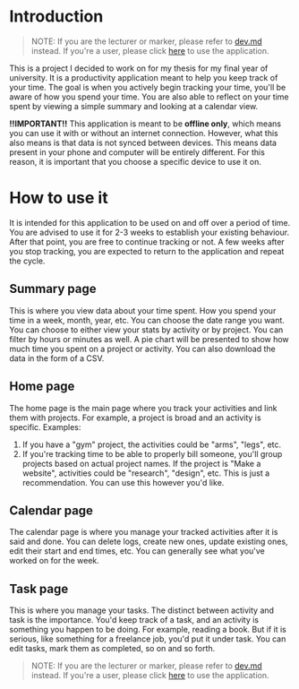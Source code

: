 # Introduction

> NOTE: If you are the lecturer or marker, please refer to [dev.md](https://github.com/AlphabetsAlphabets/Y3-Final-Year-Project/blob/master/dev.md) instead. If you're a user, please click [here](https://y3-final-year-project.vercel.app/home) to use the application.

This is a project I decided to work on for my thesis for my final year of university. It is a productivity application meant to help you keep track of your time. The goal is when you actively begin tracking your time, you'll be aware of how you spend your time. You are also able to reflect on your time spent by viewing a simple summary and looking at a calendar view.

**!!IMPORTANT!!**
This application is meant to be **offline only**, which means you can use it with or without an internet connection. However, what this also means is that data is not synced between devices. This means data present in your phone and computer will be entirely different. For this reason, it is important that you choose a specific device to use it on.

# How to use it
It is intended for this application to be used on and off over a period of time. You are advised to use it for 2-3 weeks to establish your existing behaviour. After that point, you are free to continue tracking or not. A few weeks after you stop tracking, you are expected to return to the application and repeat the cycle.

## Summary page
This is where you view data about your time spent. How you spend your time in a week, month, year, etc. You can choose the date range you want. You can choose to either view your stats by activity or by project. You can filter by hours or minutes as well. A pie chart will be presented to show how much time you spent on a project or activity. You can also download the data in the form of a CSV.

## Home page
The home page is the main page where you track your activities and link them with projects. For example, a project is broad and an activity is specific. Examples:
1. If you have a "gym" project, the activities could be "arms", "legs", etc.
2. If you're tracking time to be able to properly bill someone, you'll group projects based on actual project names. If the project is "Make a website", activities could be "research", "design", etc. This is just a recommendation. You can use this however you'd like.

## Calendar page
The calendar page is where you manage your tracked activities after it is said and done. You can delete logs, create new ones, update existing ones, edit their start and end times, etc. You can generally see what you've worked on for the week.

## Task page
This is where you manage your tasks. The distinct between activity and task is the importance. You'd keep track of a task, and an activity is something you happen to be doing. For example, reading a book. But if it is serious, like something for a freelance job, you'd put it under task. You can edit tasks, mark them as completed, so on and so forth.

> NOTE: If you are the lecturer or marker, please refer to [dev.md](https://github.com/AlphabetsAlphabets/Y3-Final-Year-Project/blob/master/dev.md) instead. If you're a user, please click [here](https://y3-final-year-project.vercel.app/home) to use the application.
